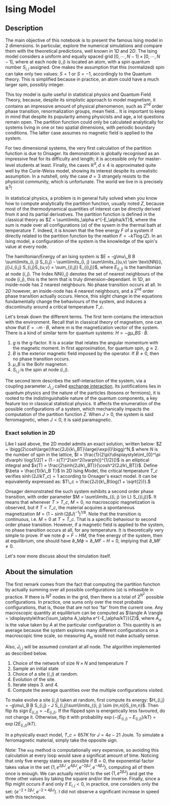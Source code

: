 # Ising Model

## Description

The main objective of this notebook is to present the famous Ising model in 2 dimensions. In particular, explore the numerical simulations and compare them with the theoretical predictions, well known in $1D$ and $2D$. The Ising model considers a uniform and equally spaced grid $[0, \cdots, N - 1] \times [0, \cdots, N - 1]$, where at each node $(i,j)$ is located an atom, with a spin quantum number $S_{i,j}$ assigned. One makes the assumption that this (normalized) spin can take only two values: $S = 1$ or $S = -1$, accordingly to the Quantum theory. This is simplified because in practice, an atom could have a much larger spin, possibly integer.


This toy model is quite useful in statistical physics and Quantum Field Theory, because, despite its simplistic approach to model magnetism, it contains an impressive amount of physical phenomenon, such as $2^{\text{nd}}$ order phase transition, renormalization groups, mean field... It is important to keep in mind that despite its popularity among physicists and age, a lot questions remain open. The partition function could only be calculated analytically for systems living in one or two spatial dimensions, with periodic boundary conditions. The latter case assumes no magnetic field is applied to the system.

For two dimensional systems, the very first calculation of the partition function is due to Onsager. Its demonstration is globally recognised as an impressive feat for its difficulty and length; it is accessible only for master-level students at least. 
Finally, the cases $\mathbb{R}^d, d \geq 4$ is approximated quite well by the Curie-Weiss model, showing its interest despite its unrealistic assumption. In a nutshell, only the case $d=3$ strangely resists to the physicist community, which is unfortunate. The world we live in is precisely $\mathbb{R}^3$!


In statistical physics, a problem is in general fully solved when you know how to compute analytically the partition function, usually noted $Z$, because most of the thermodynamical quantities of interest can be directly derived from it and its partial derivatives. The partition function is defined in the classical theory as $Z = \sum\limits_\alpha e^{-E_\alpha/kT}$, where the sum is made over all configurations $(\alpha)$ of the sysem in the thermal bath at temperature $T$. Indeed, it is known that the free energy $F$ of a system if directly related to the partition function by the reatlion $F = - kT\log(Z)$. In an Ising model, a configuration of the system is the knowledge of the spin's value at every node.

The hamiltonian/Energy of an Ising system is $E = -g\mu\_B B \sum\limits_{i, j} S_{i,j} - \sum\limits_{i, j} \sum\limits_{(u,v) \sim \text{NN}(i, j)}J_{i,j} S_{i,j}S_{u,v} = \sum_{(i,j)} E_{(i,j)}$, where $E_{(i,j)}$ is the hamiltonian at node $(i,j)$.
The Index $\text{NN}(i, j)$ denotes the set of nearest neighbours of the node $(i,j)$, this is the term that is truly dimension-dependant. In $1D$, an inside-node has $2$ nearest neighbours. No phase transition occurs at all. In $2D$ however, an inside-node has $4$ nearest neighbours, and a $2^{\text{nd}}$ order phase transition actually occurs. Hence, this slight change in the equations fundamentally change the behaviours of the system, and induces a discontinuity around a critical temperature $T\_c$.

Let's break down the different terms. The first term contains the interaction with the environment. Recall that in classical theory of magnetism, one can show that $E = -m\cdot B$, where $m$ is the magnetization vector of the system. There is a kind of similar term for quantum systems: $H = -g\mu\_B S \cdot B$.
1. $g$ is the g-factor. It is a scalar that relates the angular momentum with the magnetic moment. In first approximation, for quantum spin, $g \approx 2$. 
2. $B$ is the exterior magnetic field imposed by the operator. If $B \neq 0$, then no phase transition occurs.
3. $\mu\_B$ is the Bohr magneton.
4. $S_{i,j}$ is the spin at node $(i,j)$.

The second term describes the self-interaction of the system, via a coupling parameter $J_{i,j}$ called [exchange interaction](https://en.wikipedia.org/wiki/Exchange_interaction). Its justifications lies in quantum physics and the nature of the particles (bosons or fermions), it is rooted to the indistinguishable nature of the quantum components, a key feature too in classical statistical physics. It affects the enumeration of the possible configurations of a system, which mechanically impacts the computation of the partition function $Z$. When $J > 0$, the system is said ferromagnetic, when $J < 0$, it is said paramagnetic.

### Exact solution in 2D

Like I said above, the 2D model admits an exact solution, written below:
$Z = \bigg(2\cosh\large(\frac{2J}{k\_BT}\large)\exp{I}\bigg)^N,$
where $N$ is the number of spin in the lattice, $I = \frac{1}{2\pi}\displaystyle\int_{0}^\pi d\varphi \log(1/2[1 + (1 - x(T)^2\sin^2(\varphi))^{1/2}])$ is an elliptical integral and $x(T) = \frac{2\sinh(2J/k\_BT)}{\cosh^2(2J/k\_BT)}$. Define $\beta = \frac{1}{k\_B T}$
In 2D Ising Model, the critical temperature $T\_c$ verifies $\sinh(2J/kT\_c) = 1$ according to Onsager's exact model. It can be equivalently expressed as:
$T\_c = \frac{2J}{k\_B\log(1 + \sqrt{2})}.$

Onsager demonstrated the such system exhibits a second order phase transition, with order parameter $M = \sum\limits_{(i, j) \in L} S_{(i,j)}$. It means that whenever $T > T\_c$, $M = 0$, no macroscopic magnetization is observed, but if $T < T\_c$, the material acquires a spontaneous magnetization $M = (1 - \sinh(2\beta J)^{-1})^{1/8}.$ Note that the transition is continuous, i.e. $M = 0$ at $T = T\_c$. That is a specific behaviour to second order phase transition. However, if a magnetic field is applied to the system, no phase transition occurs at all, for any temperature. It is theoretically very simple to prove. If we note $\phi = F - HM$, the free energy of the system, then at equilibrium, one should have $\partial\_M\phi = \partial\_M F - H = 0$, implying that $\partial\_M F \neq 0$.

Let's now more discuss about the simulation itself.

## About the simulation

The first remark comes from the fact that computing the partition function by actually summing over all possible configurations $(\alpha)$ is infeasible in practice. If there is $N^2$ nodes in the grid, then there is a total of $2^{N^2}$ possible configurations. In practice, one sums only over the most probable configurations, that is, those that are not too 'far' from the current one. Any macroscopic quantity at equilibrium can be computed as $\langle A \rangle = \displaystyle\frac{\sum_\alpha A_\alpha e^{-E_\alpha/kT}}{Z}$, where $A_\alpha$ is the value taken by $A$ at the particular configuration $\alpha$. This quantity is an average because the system explores many different configurations on a macroscopic time scale, so measuring $A_\alpha$ would not make actually sense. 

Also, $J_{i,j}$ will be assumed constant at all node.
The algorithm implemented as described below.

1. Choice of the network of size $N \times N$ and temperature $T$
2. Sample an initial state
3. Choice of a site $(i, j)$ at random.
4. Evolution of the site.
5. Iterate steps 3. and 4.
6. Compute the average quantities over the multiple configurations visited.

To make evolve a site $(i,j)$ taken at random, first compute its energy: $H_{i,j} = -g\mu\_B B S_{i,j} - J S_{i,j}\sum\limits_{(i, j) \sim (m,n)}S_{m,n}$.
Then flip its sign $\bar E_{(i,j)} = -E_{(i,j)}$. If the flipped spin is energetically less favoured, do not change it. Otherwise, flip it with probability $\exp(-(\bar E_{(i,j)}  - E_{(i,j)})/kT) = \exp(2E_{(i,j)}/kT)$. 

In a physically exact model, $T\_c = 657 K$ for $J = 4e-21$ Joule. To simulate a ferromagnetic material, simply take the opposite sign.

Note: The `exp` method is computationally very expensive, so avoiding this calculation at every loop would save a significat amount of time. Noticing that only five energy states are possible if $B=0$, the exponential factor takes value in the set $\{1, e^{2\beta J}, e^{4\beta J}, e^{-2\beta J}, e^{-4\beta J} \}$, computing all of them once is enough. We can actually restrict to the set $\{1, e^{2\beta J}\}$ and get the three other values by taking the square and/or the inverse. Finally, since a flip might occurs if and only if $E_{i,j} < 0$, in practice, one considers only the set: $\{e^{-2\times 2\beta J}, e^{-2 \times 4\beta J}\}$.
I did not observe a significant increase in speed with this technique.
